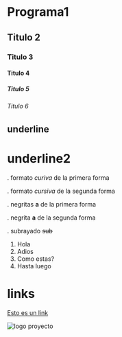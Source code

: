 # Programa1
## Titulo 2
### Titulo 3
#### Titulo 4
##### Titulo 5
###### Titulo 6
underline
-------------------------
underline2
=========================
. formato *curiva* de la primera forma

. formato _cursiva_ de la segunda forma

. negritas **a** de la primera forma

. negrita __a__ de la segunda forma

. subrayado ~~sub~~

1. Hola
2. Adios
3. Como estas?
4. Hasta luego
# links
<a href="https://www.linguee.es/ingles-espanol/traduccion/pets.html">Esto es un link</a>

![logo proyecto](https://www.eluniversal.com.mx/sites/default/files/2020/04/02/pets.jpg)
